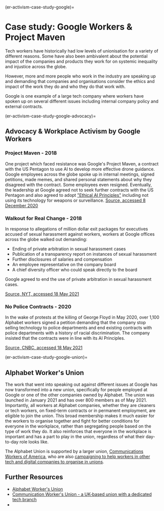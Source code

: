 (er-activism-case-study-google)=
# Case study: Google Workers & Project Maven

Tech workers have historically had low levels of unionisation for a variety of different reasons. 
Some have also been ambivalent about the potential impact of the companies and products they work for on systemic inequality and injustice across the globe.

However, more and more people who work in the industry are speaking up and demanding that companies and organisations consider the ethics and impact of the work they do and who they do that work with. 

Google is one example of a large tech company where workers have spoken up on several different issues including internal company policy and external contracts. 

(er-activism-case-study-google-advocacy)=
## Advocacy & Workplace Activism by Google Workers 
### Project Maven - 2018
One project which faced resistance was Google's Project Maven, a contract with the US Pentagon to use AI to develop more effective drone guidance.
Google employees across the globe spoke up in internal meetings, signed petitions, made memes, and shared personal statements about why they disagreed with the contract.
Some employees even resigned.
Eventually, the leadership at Google agreed not to seek further contracts with the US Pentagon and also agreed to adopt ["Ethical AI Principles"](https://blog.google/technology/ai/ai-principles/) including not using its technology for weapons or surveillance.
[Source, accessed 8 December 2020](https://jacobinmag.com/2018/06/google-project-maven-military-tech-workers)

### Walkout for Real Change - 2018 
In response to allegations of million dollar exit packages for executives accused of sexual harassment against workers, workers at Google offices across the globe walked out demanding: 
* Ending of private arbitration in sexual harassment cases 
* Publication of a transparency report on instances of sexual harassment
* Further disclosures of salaries and compensation
* An employee representative on the company board
* A chief diversity officer who could speak directly to the board

Google agreed to end the use of private arbitration in sexual harassment cases. 

[Source, NYT, accessed 18 May 2021](https://www.nytimes.com/2018/11/01/technology/google-walkout-sexual-harassment.html)

### No Police Contracts - 2020
In the wake of protests at the killing of George Floyd in May 2020, over 1,100 Alphabet workers signed a petition demanding that the company stop selling technology to police departments and end existing contracts with police departments with a history of racial discrimination. 
The company insisted that the contracts were in line with its AI Principles. 

[Source, CNBC, accessed 18 May 2021](https://www.cnbc.com/2020/06/22/google-employees-petition-company-to-cancel-police-contracts.html)

(er-activism-case-study-google-union)=
## Alphabet Worker's Union

The work that went into speaking out against different issues at Google has now transformed into a new union, specifically for people employed at Google or one of the other companies owned by Alphabet.
The union was launched in January 2021 and has over 800 members as of May 2021. 
Importantly, all workers at Alphabet companies, whether they are cleaners or tech workers, on fixed-term contracts or in permanent employment, are eligible to join the union.
This broad membership makes it much easier for the workers to organise together and fight for better conditions for everyone in the workplace, rather than segregating people based on the type of work they do. 
It also reinforces that everyone in the workplace is important and has a part to play in the union, regardless of what their day-to-day role looks like. 

The Alphabet Union is supported by a larger union, [Communications Workers of America](https://cwa-union.org/), who are also [campaigning to help workers in other tech and digital companies to organise in unions](https://cwa-union.org/news/releases/cwa-launches-new-initiative-in-support-of-organizing-tech-and-game-workers). 

## Further Resources 

* [Alphabet Worker's Union](https://alphabetworkersunion.org/)
* [Communication Worker's Union - a UK-based union with a dedicated tech branch](https://cwu.org) 
* 
